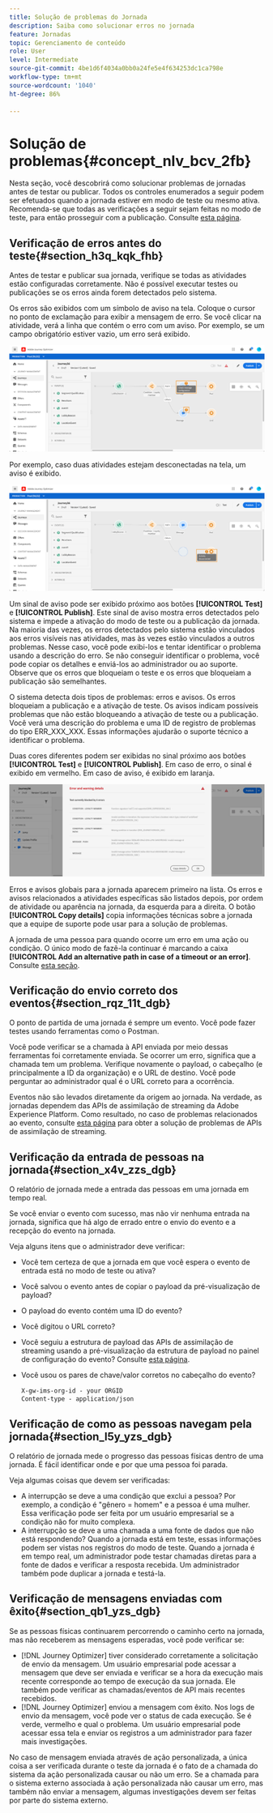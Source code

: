 ```yaml
---
title: Solução de problemas do Jornada
description: Saiba como solucionar erros no jornada
feature: Jornadas
topic: Gerenciamento de conteúdo
role: User
level: Intermediate
source-git-commit: 4be1d6f4034a0bb0a24fe5e4f634253dc1ca798e
workflow-type: tm+mt
source-wordcount: '1040'
ht-degree: 86%

---
```


# Solução de problemas{#concept_nlv_bcv_2fb}

Nesta seção, você descobrirá como solucionar problemas de jornadas antes de testar ou publicar. Todos os controles enumerados a seguir podem ser efetuados quando a jornada estiver em modo de teste ou mesmo ativa. Recomenda-se que todas as verificações a seguir sejam feitas no modo de teste, para então prosseguir com a publicação. Consulte [esta página](../building-journeys/testing-the-journey.md).

## Verificação de erros antes do teste{#section_h3q_kqk_fhb}

Antes de testar e publicar sua jornada, verifique se todas as atividades estão configuradas corretamente. Não é possível executar testes ou publicações se os erros ainda forem detectados pelo sistema.

Os erros são exibidos com um símbolo de aviso na tela. Coloque o cursor no ponto de exclamação para exibir a mensagem de erro. Se você clicar na atividade, verá a linha que contém o erro com um aviso. Por exemplo, se um campo obrigatório estiver vazio, um erro será exibido.

![](../assets/journey63.png)

Por exemplo, caso duas atividades estejam desconectadas na tela, um aviso é exibido.

![](../assets/canvas-disconnected.png)

Um sinal de aviso pode ser exibido próximo aos botões **[!UICONTROL Test]** e **[!UICONTROL Publish]**. Este sinal de aviso mostra erros detectados pelo sistema e impede a ativação do modo de teste ou a publicação da jornada. Na maioria das vezes, os erros detectados pelo sistema estão vinculados aos erros visíveis nas atividades, mas às vezes estão vinculados a outros problemas. Nesse caso, você pode exibi-los e tentar identificar o problema usando a descrição do erro. Se não conseguir identificar o problema, você pode copiar os detalhes e enviá-los ao administrador ou ao suporte. Observe que os erros que bloqueiam o teste e os erros que bloqueiam a publicação são semelhantes.

O sistema detecta dois tipos de problemas: erros e avisos. Os erros bloqueiam a publicação e a ativação de teste. Os avisos indicam possíveis problemas que não estão bloqueando a ativação de teste ou a publicação. Você verá uma descrição do problema e uma ID de registro de problemas do tipo ERR_XXX_XXX. Essas informações ajudarão o suporte técnico a identificar o problema.

Duas cores diferentes podem ser exibidas no sinal próximo aos botões **[!UICONTROL Test]** e **[!UICONTROL Publish]**. Em caso de erro, o sinal é exibido em vermelho. Em caso de aviso, é exibido em laranja.

![](../assets/journey75.png)

Erros e avisos globais para a jornada aparecem primeiro na lista. Os erros e avisos relacionados a atividades específicas são listados depois, por ordem de atividade ou aparência na jornada, da esquerda para a direita. O botão **[!UICONTROL Copy details]** copia informações técnicas sobre a jornada que a equipe de suporte pode usar para a solução de problemas.

A jornada de uma pessoa para quando ocorre um erro em uma ação ou condição. O único modo de fazê-la continuar é marcando a caixa **[!UICONTROL Add an alternative path in case of a timeout or an error]**. Consulte [esta seção](../building-journeys/using-the-journey-designer.md#paths).

## Verificação do envio correto dos eventos{#section_rqz_11t_dgb}

O ponto de partida de uma jornada é sempre um evento. Você pode fazer testes usando ferramentas como o Postman.

Você pode verificar se a chamada à API enviada por meio dessas ferramentas foi corretamente enviada. Se ocorrer um erro, significa que a chamada tem um problema. Verifique novamente o payload, o cabeçalho (e principalmente a ID da organização) e o URL de destino. Você pode perguntar ao administrador qual é o URL correto para a ocorrência.

Eventos não são levados diretamente da origem ao jornada. Na verdade, as jornadas dependem das APIs de assimilação de streaming da Adobe Experience Platform. Como resultado, no caso de problemas relacionados ao evento, consulte [esta página](https://experienceleague.adobe.com/docs/experience-platform/ingestion/streaming/troubleshooting.html) para obter a solução de problemas de APIs de assimilação de streaming.

## Verificação da entrada de pessoas na jornada{#section_x4v_zzs_dgb}

O relatório de jornada mede a entrada das pessoas em uma jornada em tempo real.

Se você enviar o evento com sucesso, mas não vir nenhuma entrada na jornada, significa que há algo de errado entre o envio do evento e a recepção do evento na jornada.

Veja alguns itens que o administrador deve verificar:

* Você tem certeza de que a jornada em que você espera o evento de entrada está no modo de teste ou ativa?
* Você salvou o evento antes de copiar o payload da pré-visualização de payload?
* O payload do evento contém uma ID do evento?
* Você digitou o URL correto?
* Você seguiu a estrutura de payload das APIs de assimilação de streaming usando a pré-visualização da estrutura de payload no painel de configuração do evento? Consulte [esta página](../event/about-creating.md#preview-the-payload).
* Você usou os pares de chave/valor corretos no cabeçalho do evento?

   ```
   X-gw-ims-org-id - your ORGID
   Content-type - application/json
   ```

## Verificação de como as pessoas navegam pela jornada{#section_l5y_yzs_dgb}

O relatório de jornada mede o progresso das pessoas físicas dentro de uma jornada. É fácil identificar onde e por que uma pessoa foi parada.

Veja algumas coisas que devem ser verificadas:

* A interrupção se deve a uma condição que exclui a pessoa? Por exemplo, a condição é &quot;gênero = homem&quot; e a pessoa é uma mulher. Essa verificação pode ser feita por um usuário empresarial se a condição não for muito complexa.
* A interrupção se deve a uma chamada a uma fonte de dados que não está respondendo? Quando a jornada está em teste, essas informações podem ser vistas nos registros do modo de teste. Quando a jornada é em tempo real, um administrador pode testar chamadas diretas para a fonte de dados e verificar a resposta recebida. Um administrador também pode duplicar a jornada e testá-la.

## Verificação de mensagens enviadas com êxito{#section_qb1_yzs_dgb}

Se as pessoas físicas continuarem percorrendo o caminho certo na jornada, mas não receberem as mensagens esperadas, você pode verificar se:

* [!DNL Journey Optimizer] tiver considerado corretamente a solicitação de envio da mensagem. Um usuário empresarial pode acessar a mensagem que deve ser enviada e verificar se a hora da execução mais recente corresponde ao tempo de execução da sua jornada. Ele também pode verificar as chamadas/eventos de API mais recentes recebidos.
* [!DNL Journey Optimizer] enviou a mensagem com êxito. Nos logs de envio da mensagem, você pode ver o status de cada execução. Se é verde, vermelho e qual o problema. Um usuário empresarial pode acessar essa tela e enviar os registros a um administrador para fazer mais investigações.

No caso de mensagem enviada através de ação personalizada, a única coisa a ser verificada durante o teste da jornada é o fato de a chamada do sistema da ação personalizada causar ou não um erro. Se a chamada para o sistema externo associada à ação personalizada não causar um erro, mas também não enviar a mensagem, algumas investigações devem ser feitas por parte do sistema externo.
